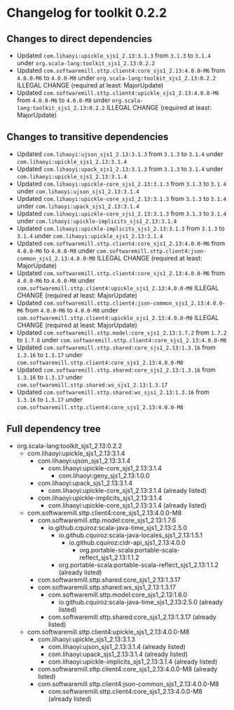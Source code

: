 # Changelog for toolkit 0.2.2

## Changes to direct dependencies
 - Updated `com.lihaoyi:upickle_sjs1_2.13:3.1.3` from `3.1.3` to `3.1.4` under `org.scala-lang:toolkit_sjs1_2.13:0.2.2`
 - Updated `com.softwaremill.sttp.client4:core_sjs1_2.13:4.0.0-M6` from `4.0.0-M6` to `4.0.0-M8` under `org.scala-lang:toolkit_sjs1_2.13:0.2.2` ILLEGAL CHANGE (required at least: MajorUpdate)
 - Updated `com.softwaremill.sttp.client4:upickle_sjs1_2.13:4.0.0-M6` from `4.0.0-M6` to `4.0.0-M8` under `org.scala-lang:toolkit_sjs1_2.13:0.2.2` ILLEGAL CHANGE (required at least: MajorUpdate)

## Changes to transitive dependencies
 - Updated `com.lihaoyi:ujson_sjs1_2.13:3.1.3` from `3.1.3` to `3.1.4` under `com.lihaoyi:upickle_sjs1_2.13:3.1.4`
 - Updated `com.lihaoyi:upack_sjs1_2.13:3.1.3` from `3.1.3` to `3.1.4` under `com.lihaoyi:upickle_sjs1_2.13:3.1.4`
 - Updated `com.lihaoyi:upickle-core_sjs1_2.13:3.1.3` from `3.1.3` to `3.1.4` under `com.lihaoyi:ujson_sjs1_2.13:3.1.4`
 - Updated `com.lihaoyi:upickle-core_sjs1_2.13:3.1.3` from `3.1.3` to `3.1.4` under `com.lihaoyi:upack_sjs1_2.13:3.1.4`
 - Updated `com.lihaoyi:upickle-core_sjs1_2.13:3.1.3` from `3.1.3` to `3.1.4` under `com.lihaoyi:upickle-implicits_sjs1_2.13:3.1.4`
 - Updated `com.lihaoyi:upickle-implicits_sjs1_2.13:3.1.3` from `3.1.3` to `3.1.4` under `com.lihaoyi:upickle_sjs1_2.13:3.1.4`
 - Updated `com.softwaremill.sttp.client4:core_sjs1_2.13:4.0.0-M6` from `4.0.0-M6` to `4.0.0-M8` under `com.softwaremill.sttp.client4:json-common_sjs1_2.13:4.0.0-M8` ILLEGAL CHANGE (required at least: MajorUpdate)
 - Updated `com.softwaremill.sttp.client4:core_sjs1_2.13:4.0.0-M6` from `4.0.0-M6` to `4.0.0-M8` under `com.softwaremill.sttp.client4:upickle_sjs1_2.13:4.0.0-M8` ILLEGAL CHANGE (required at least: MajorUpdate)
 - Updated `com.softwaremill.sttp.client4:json-common_sjs1_2.13:4.0.0-M6` from `4.0.0-M6` to `4.0.0-M8` under `com.softwaremill.sttp.client4:upickle_sjs1_2.13:4.0.0-M8` ILLEGAL CHANGE (required at least: MajorUpdate)
 - Updated `com.softwaremill.sttp.model:core_sjs1_2.13:1.7.2` from `1.7.2` to `1.7.6` under `com.softwaremill.sttp.client4:core_sjs1_2.13:4.0.0-M8`
 - Updated `com.softwaremill.sttp.shared:core_sjs1_2.13:1.3.16` from `1.3.16` to `1.3.17` under `com.softwaremill.sttp.client4:core_sjs1_2.13:4.0.0-M8`
 - Updated `com.softwaremill.sttp.shared:core_sjs1_2.13:1.3.16` from `1.3.16` to `1.3.17` under `com.softwaremill.sttp.shared:ws_sjs1_2.13:1.3.17`
 - Updated `com.softwaremill.sttp.shared:ws_sjs1_2.13:1.3.16` from `1.3.16` to `1.3.17` under `com.softwaremill.sttp.client4:core_sjs1_2.13:4.0.0-M8`

## Full dependency tree

 - org.scala-lang:toolkit_sjs1_2.13:0.2.2
   - com.lihaoyi:upickle_sjs1_2.13:3.1.4
     - com.lihaoyi:ujson_sjs1_2.13:3.1.4
       - com.lihaoyi:upickle-core_sjs1_2.13:3.1.4
         - com.lihaoyi:geny_sjs1_2.13:1.0.0
     - com.lihaoyi:upack_sjs1_2.13:3.1.4
       - com.lihaoyi:upickle-core_sjs1_2.13:3.1.4 (already listed)
     - com.lihaoyi:upickle-implicits_sjs1_2.13:3.1.4
       - com.lihaoyi:upickle-core_sjs1_2.13:3.1.4 (already listed)
   - com.softwaremill.sttp.client4:core_sjs1_2.13:4.0.0-M8
     - com.softwaremill.sttp.model:core_sjs1_2.13:1.7.6
       - io.github.cquiroz:scala-java-time_sjs1_2.13:2.5.0
         - io.github.cquiroz:scala-java-locales_sjs1_2.13:1.5.1
           - io.github.cquiroz:cldr-api_sjs1_2.13:4.0.0
             - org.portable-scala:portable-scala-reflect_sjs1_2.13:1.1.2
         - org.portable-scala:portable-scala-reflect_sjs1_2.13:1.1.2 (already listed)
     - com.softwaremill.sttp.shared:core_sjs1_2.13:1.3.17
     - com.softwaremill.sttp.shared:ws_sjs1_2.13:1.3.17
       - com.softwaremill.sttp.model:core_sjs1_2.13:1.6.0
         - io.github.cquiroz:scala-java-time_sjs1_2.13:2.5.0 (already listed)
       - com.softwaremill.sttp.shared:core_sjs1_2.13:1.3.17 (already listed)
   - com.softwaremill.sttp.client4:upickle_sjs1_2.13:4.0.0-M8
     - com.lihaoyi:upickle_sjs1_2.13:3.1.3
       - com.lihaoyi:ujson_sjs1_2.13:3.1.4 (already listed)
       - com.lihaoyi:upack_sjs1_2.13:3.1.4 (already listed)
       - com.lihaoyi:upickle-implicits_sjs1_2.13:3.1.4 (already listed)
     - com.softwaremill.sttp.client4:core_sjs1_2.13:4.0.0-M8 (already listed)
     - com.softwaremill.sttp.client4:json-common_sjs1_2.13:4.0.0-M8
       - com.softwaremill.sttp.client4:core_sjs1_2.13:4.0.0-M8 (already listed)
